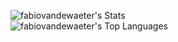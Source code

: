 
![fabiovandewaeter's Stats](https://github-readme-stats.vercel.app/api?username=fabiovandewaeter&theme=dark&show_icons=true&hide_border=true&count_private=true)
<br/>
![fabiovandewaeter's Top Languages](https://github-readme-stats.vercel.app/api/top-langs/?username=fabiovandewaeter&theme=dark&show_icons=true&hide_border=true&layout=compact)
